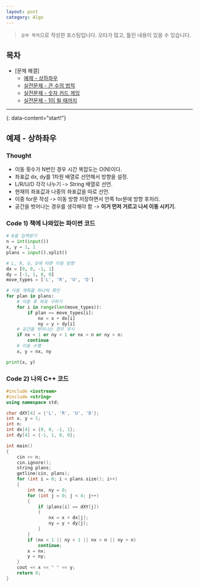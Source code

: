 ```yaml
---
layout: post
category: Algo
---
```

> `공부 목적`으로 작성한 포스팅입니다. 오타가 많고, 틀린 내용이 있을 수 있습니다.

## 목차
* [문제 해결]
  + [예제 - 상하좌우](#예제---상하좌우)
  + [실전문제 - 큰 수의 법칙](#실전문제---큰-수의-법칙)
  + [실전문제 - 숫자 카드 게임](#실전문제---숫자-카드-게임)
  + [실전문제 - 1이 될 때까지](#실전문제---1이-될-때까지)

---
{: data-content="start!"}


## 예제 - 상하좌우

### Thought

- 이동 횟수가 N번인 경우 시간 복잡도는 O(N)이다.
- 좌표값 dx, dy를 1차원 배열로 선언해서 방향을 설정.
- L/R/U/D 각각 나누기 -> String 배열로 선언.
- 현재의 좌표값과 나중의 좌표값을 따로 선언.
- 이중 for문 작성 -> 이동 방향 저장하면서 안쪽 for문에 방향 후처리.
- 공간을 벗어나는 경우를 생각해야 함 -> **이거 먼저 거르고 나서 이동 시키기.**

### Code 1) 책에 나와있는 파이썬 코드

```python
# N을 입력받기
n = int(input())
x, y = 1, 1
plans = input().split()

# L, R, U, D에 따른 이동 방향
dx = [0, 0, -1, 1]
dy = [-1, 1, 0, 0]
move_types = ['L', 'R', 'U', 'D']

# 이동 계획을 하나씩 확인
for plan in plans:
    # 이동 후 좌표 구하기
    for i in range(len(move_types)):
        if plan == move_types[i]:
            nx = x + dx[i]
            ny = y + dy[i]
    # 공간을 벗어나는 경우 무시
    if nx < 1 or ny < 1 or nx > n or ny > n:
        continue
    # 이동 수행
    x, y = nx, ny

print(x, y)
```

### Code 2) 나의 C++ 코드

```c++
#include <iostream>
#include <string>
using namespace std;

char dXY[4] = {'L', 'R', 'U', 'D'};
int x, y = 1;
int n;
int dx[4] = {0, 0, -1, 1};
int dy[4] = {-1, 1, 0, 0};

int main()
{
    cin >> n;
    cin.ignore();
    string plans;
    getline(cin, plans);
    for (int i = 0; i < plans.size(); i++)
    {
        int nx, ny = 0;
        for (int j = 0; j < 4; j++)
        {
            if (plans[i] == dXY[j])
            {
                nx = x + dx[j];
                ny = y + dy[j];
            }
        }
        if (nx < 1 || ny < 1 || nx > n || ny > n)
            continue;
        x = nx;
        y = ny;
    }
    cout << x << " " << y;
    return 0;
}
```